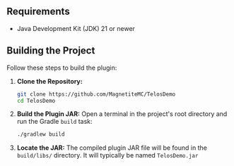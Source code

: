 ## Requirements

*   Java Development Kit (JDK) 21 or newer

## Building the Project

Follow these steps to build the plugin:

1.  **Clone the Repository:**
    ```bash
    git clone https://github.com/MagnetiteMC/TelosDemo
    cd TelosDemo
    ```

2.  **Build the Plugin JAR:**
    Open a terminal in the project's root directory and run the Gradle `build` task:
    ```bash
    ./gradlew build
    ```

3.  **Locate the JAR:**
    The compiled plugin JAR file will be found in the `build/libs/` directory. It will typically be named `TelosDemo.jar`
